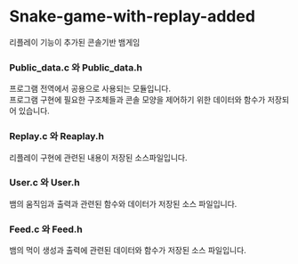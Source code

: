 # Snake-game-with-replay-added
 리플레이 기능이 추가된 콘솔기반 뱀게임
 
### Public_data.c 와 Public_data.h
프로그램 전역에서 공용으로 사용되는 모듈입니다.  
프로그램 구현에 필요한 구조체들과 콘솔 모양을 제어하기 위한 데이터와 함수가 저장되어 있습니다.
### Replay.c 와 Reaplay.h
리플레이 구현에 관련된 내용이 저장된 소스파일입니다.
### User.c 와 User.h
뱀의 움직임과 출력과 관련된 함수와 데이터가 저장된 소스 파일입니다.
### Feed.c 와 Feed.h
뱀의 먹이 생성과 출력에 관련된 데이터와 함수가 저장된 소스 파일입니다.
